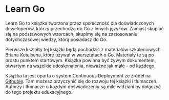 # Learn Go

Learn Go to książka tworzona przez społeczność dla doświadczonych deweloperów, którzy przechodzą do Go z innych języków. Zamiast skupiać się na podstawowych wzorcach, skupimy się na zastosowaniu dotychczasowej wiedzy, którą posiadasz do Go.

Pierwsze kształty tej książki będą pochodzić z materiałów szkoleniowych Briana Ketelsena, które używał w warsztatach o Go. Materiały te są po prostu punktem startowym. Książka powinna być żywym dokumentem, otwartym na wszelkie udoskonalenia, nieważne jak małe - od każdego.

Książka ta jest oparta o system Continuous Deployment ze źródeł na [Githubie](https://github.com/thewondertwins/learngo). Tam możesz przyczynić się do rozwoju tej książki i tłumaczeń. Autorzy i tłumacze o każdym doświadczeniu są mile widziani by dołączyć do tego projektu edukacyjnego.

